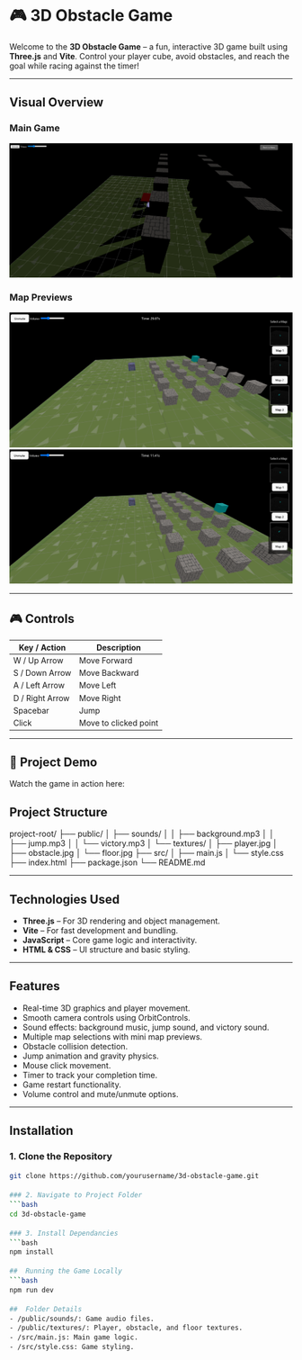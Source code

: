 # 🎮 3D Obstacle Game

Welcome to the **3D Obstacle Game** – a fun, interactive 3D game built using **Three.js** and **Vite**. Control your player cube, avoid obstacles, and reach the goal while racing against the timer!

---

##  Visual Overview

### Main Game
![Main Game Screenshot](https://github.com/shyamharsh/3DGame/blob/main/public/images/main-game.png)

### Map Previews
![Map Preview 1](https://github.com/shyamharsh/3DGame/blob/main/public/images/map-preview1.png)
![Map Preview 2](https://github.com/shyamharsh/3DGame/blob/main/public/images/map-preview2.png)

---

## 🎮 Controls

| Key / Action      | Description                |
|-------------------|----------------------------|
| W / Up Arrow      | Move Forward               |
| S / Down Arrow    | Move Backward              |
| A / Left Arrow    | Move Left                  |
| D / Right Arrow   | Move Right                 |
| Spacebar          | Jump                       |
| Click             | Move to clicked point      |

---

## 🎥 Project Demo

Watch the game in action here:


##  Project Structure

project-root/
├── public/
│ ├── sounds/
│ │ ├── background.mp3
│ │ ├── jump.mp3
│ │ └── victory.mp3
│ └── textures/
│ ├── player.jpg
│ ├── obstacle.jpg
│ └── floor.jpg
├── src/
│ ├── main.js
│ └── style.css
├── index.html
├── package.json
└── README.md


---

##  Technologies Used
- **Three.js** – For 3D rendering and object management.
- **Vite** – For fast development and bundling.
- **JavaScript** – Core game logic and interactivity.
- **HTML & CSS** – UI structure and basic styling.

---

##  Features
- Real-time 3D graphics and player movement.
- Smooth camera controls using OrbitControls.
- Sound effects: background music, jump sound, and victory sound.
- Multiple map selections with mini map previews.
- Obstacle collision detection.
- Jump animation and gravity physics.
- Mouse click movement.
- Timer to track your completion time.
- Game restart functionality.
- Volume control and mute/unmute options.

---

##  Installation

### 1. Clone the Repository
```bash
git clone https://github.com/yourusername/3d-obstacle-game.git

### 2. Navigate to Project Folder
```bash
cd 3d-obstacle-game

### 3. Install Dependancies
```bash
npm install

##  Running the Game Locally
```bash
npm run dev

##  Folder Details
- /public/sounds/: Game audio files.
- /public/textures/: Player, obstacle, and floor textures.
- /src/main.js: Main game logic.
- /src/style.css: Game styling.

